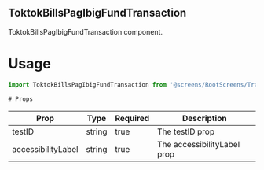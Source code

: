 ## ToktokBillsPagIbigFundTransaction
ToktokBillsPagIbigFundTransaction component.

# Usage
```js
import ToktokBillsPagIbigFundTransaction from '@screens/RootScreens/TransactionScreens/ToktokBillsPagIbigFundTransaction';

# Props
```
Prop                      | Type                  | Required                | Description
--------------------------|-----------------------|-------------------------|--------------------------
testID                    | string                | true                    | The testID prop
accessibilityLabel        | string                | true                    | The accessibilityLabel prop
